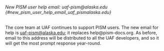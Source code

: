 ###### New PISM user help email: uaf-pism\@alaska.edu {#new_pism_user_help_email_uaf_pismalaska.edu}

The core team at UAF continues to support PISM users. The new email for
help is [uaf-pism\@alaska.edu](uaf-pism@alaska.edu); it
replaces help\@pism-docs.org. As before, email to this address will be
distributed to all the UAF developers, and so it will get the most
prompt response year-round.
